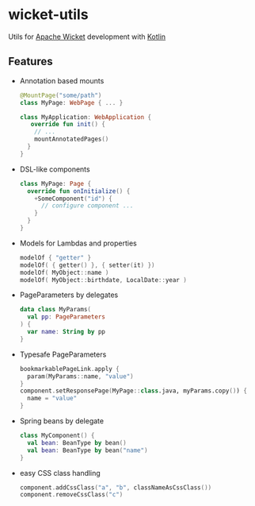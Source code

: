 # wicket-utils

Utils for [Apache Wicket](https://wicket.apache.org/) development with [Kotlin](https://kotlinlang.org/)

## Features

* Annotation based mounts
  ```kotlin
  @MountPage("some/path")
  class MyPage: WebPage { ... }
  
  class MyApplication: WebApplication {
     override fun init() {
      // ...
      mountAnnotatedPages()
    }
  }
  ```

* DSL-like components
  ```kotlin
  class MyPage: Page {
    override fun onInitialize() {
      +SomeComponent("id") {
        // configure component ...
      }         
    }
  }
  ```

* Models for Lambdas and properties
  ```kotlin
  modelOf { "getter" }
  modelOf( { getter() }, { setter(it) })
  modelOf( MyObject::name )
  modelOf( MyObject::birthdate, LocalDate::year )
  ```

* PageParameters by delegates
  ```kotlin
  data class MyParams(
    val pp: PageParameters
  ) {
    var name: String by pp
  }
  ```
* Typesafe PageParameters
  ```kotlin
  bookmarkablePageLink.apply {
    param(MyParams::name, "value")
  }
  component.setResponsePage(MyPage::class.java, myParams.copy()) {
    name = "value"
  }
  ```

* Spring beans by delegate
  ```kotlin
  class MyComponent() {
    val bean: BeanType by bean()
    val bean: BeanType by bean("name")
  }
  ```

* easy CSS class handling
  ```kotlin
  component.addCssClass("a", "b", classNameAsCssClass())
  component.removeCssClass("c")
  ```